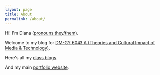 ```yaml
---
layout: page
title: About
permalink: /about/
---
```


Hi! I'm Diana ([pronouns they/them](https://lgbtlifecenter.org/pronouns/)).

Welcome to my blog for [DM-GY 6043 A (Theories and Cultural Impact of Media & Technology)](https://wp.nyu.edu/tandonschoolofengineering-idmtheory/).

Here's all my [class blogs](https://dtosca.github.io/).

And my main [portfolio website](https://dianatosca.com/).
